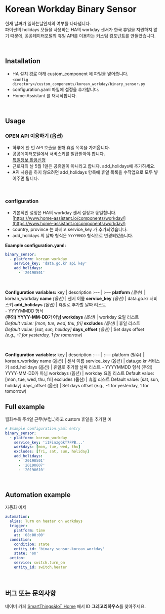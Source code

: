 # Korean Workday Binary Sensor



현재 날짜가 일하는날인지의 여부를 나타냅니다. \
파이썬의 holidays 모듈을 사용하는 HA의 workday 센서가 한국 휴일을 지원하지 않기 때문에, 공공데이터포털의 휴일 API를 이용하는 커스텀 컴포넌트를 만들었습니다.

<br>

## Inatallation

- HA 설치 경로 아래 custom_component 에 파일을 넣어줍니다. <br>`<config directory>/custom_components/korean_workday/binary_sensor.py`
- configuration.yaml 파일에 설정을 추가합니다.
- Home-Assistant 를 재시작합니다.

<br>

## Usage

### OPEN API 이용하기 (옵션)
- 하루에 한 번 API 호출을 통해 휴일 목록을 가져옵니다.
- 공공데이터포털에서 서비스키를 발급받아야 합니다.\
[특일정보 활용신청](https://www.data.go.kr/dataset/15012690/openapi.do)
- 근로자의 날 5월 1일은 공휴일이 아니라고 합니다. add_holidays에 추가하세요.
- API 사용을 하지 않으려면 add_holidays 항목에 휴일 목록을 수작업으로 모두 넣어주면 됩니다.

<br>

### configuration
- 기본적인 설정은 HA의 workday 센서 설정과 동일합니다.\
[https://www.home-assistant.io/components/workday/](https://www.home-assistant.io/components/workday/)
- country, province 는 빠지고 service_key 가 추가되었습니다.
- add_holidays 의 날짜 형식은 `YYYYMMDD` 형식으로 변경되었습니다.

**Example configuration.yaml:**
```yaml
binary_sensor:
  - platform: korean_workday
    service_key: 'data.go.kr api key'
    add_holidays:
      - '20190501'
```
<br>

**Configuration variables:**
key | description
:--- | :---
**platform** _(필수)_ | korean_workday
**name** _(옵션)_ | 센서 이름
**service_key** _(옵션)_ | data.go.kr 서비스키
**add_holidays** _(옵션)_ | 휴일로 추가할 날짜 리스트 <br>- YYYYMMDD 형식<br> **(주의) YYYY-MM-DD가 아님**
**workdays** _(옵션)_ | workday 요일 리스트 <br>_Default value: [mon, tue, wed, thu, fri]_
**excludes** _(옵션)_ | 휴일 리스트 <br>_Default value: [sat, sun, holiday]_
**days_offset** _(옵션)_ | Set days offset<br>_(e.g., -1 for yesterday, 1 for tomorrow)_

<br>

**Configuration variables:**
key | description
:--- | :---
platform (필수) | korean_workday
name (옵션) | 센서 이름
service_key (옵션) | data.go.kr 서비스키
add_holidays (옵션) | 휴일로 추가할 날짜 리스트 - YYYYMMDD 형식 (주의) YYYY-MM-DD가 아님
workdays (옵션) | workday 요일 리스트 Default value: [mon, tue, wed, thu, fri]
excludes (옵션) | 휴일 리스트 Default value: [sat, sun, holiday]
days_offset (옵션) | Set days offset (e.g., -1 for yesterday, 1 for tomorrow)

## Full example
월화수목 주4일 근무(부럽..)하고 custom 휴일을 추가한 예

```yaml
# Example configuration.yaml entry
binary_sensor:
  - platform: korean_workday
    service_key: 'i1FinzgGkT7FPB...'
    workdays: [mon, tue, wed, thu]
    excludes: [fri, sat, sun, holiday]
    add_holidays: 
      - '20190501'
      - '20190607'
      - '20190610'
```      
<br>

## Automation example
자동화 예제

```yaml
automation:
  alias: Turn on heater on workdays
  trigger:
    platform: time
    at: '08:00:00'
  condition:
    condition: state
    entity_id: 'binary_sensor.korean_workday'
    state: 'on'
  action:
    service: switch.turn_on
    entity_id: switch.heater
```
<br>

## 버그 또는 문의사항
네이버 카페 [SmartThings&IoT Home](https://cafe.naver.com/stsmarthome/) 에서 ID **그레고리하우스**를 찾아주세요.


